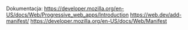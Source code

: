 Dokumentacja:
https://developer.mozilla.org/en-US/docs/Web/Progressive_web_apps/Introduction
https://web.dev/add-manifest/
https://developer.mozilla.org/en-US/docs/Web/Manifest